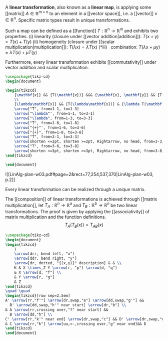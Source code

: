 
A **linear transformation**, also known as a **linear map**, is applying some [[matrix]] $A \in \mathbb{R}^{m\times n}$ to an element in a [[vector space]], i.e. a [[vector]] $\mathrm{v} \in \mathbb{R}^n$. Specific matrix types result in unique transformations.

Such a map can be defined as a [[function]] $T:\mathbb{R}^n \to \mathbb{R}^m$ and exhibits two properties.
(i)     linearity (closure under [[vector addition|addition]]): $T(\mathrm{x}+\mathrm{y}) = T(\mathrm{x})+T(\mathrm{y})$
(ii)    homogeneity (closure under [[scalar multiplication|multiplication]]): $T(\lambda \mathrm{x})=\lambda T(\mathrm{x})$
(\*iii)   combination: $T(\lambda \mathrm{x}+ \mu \mathrm{y})=\lambda T(\mathrm{x})+ \mu T(\mathrm{y})$

Furthermore, every linear transformation exhibits [[commutativity]] under vector addition and scalar multiplication.

```tikz
\usepackage{tikz-cd}
\begin{document}

\begin{tikzcd}
	{\mathbf{x}} && {T(\mathbf{x})} &&& {\mathbf{x}, \mathbf{y}} && {T(\mathbf{x}), T(\mathbf{y})} \\
	\\
	{\lambda\mathbf{x}} && {T(\lambda\mathbf{x})} & {\lambda T(\mathbf{x})} && {\mathbf{x} + \mathbf{y}} && {T(\mathbf{x} + \mathbf{y})} & {T(\mathbf{x}) + T(\mathbf{y})}
	\arrow["T", from=1-1, to=1-3]
	\arrow["\lambda"', from=1-1, to=3-1]
	\arrow["\lambda", from=1-3, to=3-3]
	\arrow["T", from=1-6, to=1-8]
	\arrow["{+}"', from=1-6, to=3-6]
	\arrow["{+}", from=1-8, to=3-8]
	\arrow["T", from=3-1, to=3-3]
	\arrow[shorten <=2pt, shorten >=2pt, Rightarrow, no head, from=3-3, to=3-4]
	\arrow["T", from=3-6, to=3-8]
	\arrow[shorten <=3pt, shorten >=3pt, Rightarrow, no head, from=3-8, to=3-9]
\end{tikzcd}

\end{document}
```

![[LinAlg-plan-w03.pdf#page=2&rect=77,254,537,370|LinAlg-plan-w03, p.2]]

Every linear transformation can be realized through a *unique* matrix.

The [[composition]] of linear transformations is achieved through [[matrix multiplication]], let $T_{A}:\mathbb{R}^n \to \mathbb{R}^a$ and $T_{B}: \mathbb{R}^b \to \mathbb{R}^n$ be two linear transformations. The proof is given by applying the [[associativity]] of matrix multiplication and the function definitions.
$$
T_{A}(T_{B}(\mathrm{x})) = T_{AB}(x)
$$



```tikz
\usepackage{tikz-cd}
\begin{document}
\begin{tikzcd}
    T
    \arrow[drr, bend left, "x"]
    \arrow[ddr, bend right, "y"]
    \arrow[dr, dotted, "{(x,y)}" description] & & \\
    K & X \times_Z Y \arrow[r, "p"] \arrow[d, "q"]
    & X \arrow[d, "f"] \\
    & Y \arrow[r, "g"]
    & Z
\end{tikzcd}
\quad \quad
\begin{tikzcd}[row sep=2.5em]
A' \arrow[rr,"f'"] \arrow[dr,swap,"a"] \arrow[dd,swap,"g'"] &&
  B' \arrow[dd,swap,"h'" near start] \arrow[dr,"b"] \\
& A \arrow[rr,crossing over,"f" near start] &&
  B \arrow[dd,"h"] \\
C' \arrow[rr,"k'" near end] \arrow[dr,swap,"c"] && D' \arrow[dr,swap,"d"] \\
& C \arrow[rr,"k"] \arrow[uu,<-,crossing over,"g" near end]&& D
\end{tikzcd}
\end{document}
```
